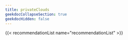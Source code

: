 ```yaml
---
title: privateClouds
geekdocCollapseSection: true
geekdocHidden: false
---
```


{{< recommendationList name="recommendationList" >}}

